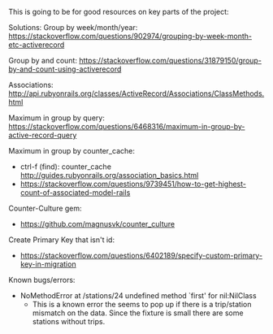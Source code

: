 This is going to be for good resources on key parts of the project:

Solutions:
Group by week/month/year: https://stackoverflow.com/questions/902974/grouping-by-week-month-etc-activerecord

Group by and count: https://stackoverflow.com/questions/31879150/group-by-and-count-using-activerecord

Associations: http://api.rubyonrails.org/classes/ActiveRecord/Associations/ClassMethods.html

Maximum in group by query: https://stackoverflow.com/questions/6468316/maximum-in-group-by-active-record-query

Maximum in group by counter_cache: 
  * ctrl-f (find): counter_cache http://guides.rubyonrails.org/association_basics.html
  * https://stackoverflow.com/questions/9739451/how-to-get-highest-count-of-associated-model-rails

Counter-Culture gem:
  * https://github.com/magnusvk/counter_culture
  
Create Primary Key that isn't id: 
 * https://stackoverflow.com/questions/6402189/specify-custom-primary-key-in-migration

Known bugs/errors:
* NoMethodError at /stations/24 undefined method `first' for nil:NilClass
  * This is a known error the seems to pop up if there is a trip/station mismatch on the data. Since the fixture is small there are some stations without trips.
  
